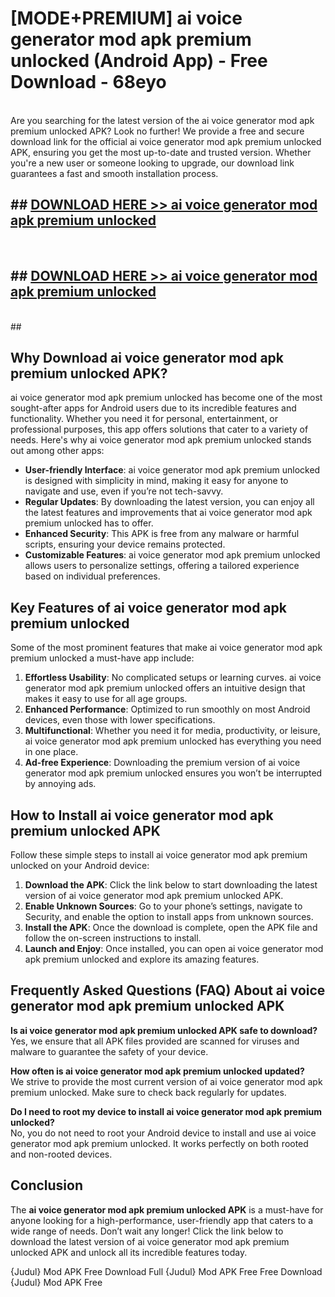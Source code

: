 # [MODE+PREMIUM] ai voice generator mod apk premium unlocked (Android App) - Free Download - 68eyo <br>
<br>
Are you searching for the latest version of the ai voice generator mod apk premium unlocked APK? Look no further! We provide a free and secure download link for the official ai voice generator mod apk premium unlocked APK, ensuring you get the most up-to-date and trusted version. Whether you're a new user or someone looking to upgrade, our download link guarantees a fast and smooth installation process.


## ##  [DOWNLOAD HERE >> ai voice generator mod apk premium unlocked](http://freeplayer.one?title=ai_voice_generator_mod_apk_premium_unlocked&ref=A)
  <br>

##  ## [DOWNLOAD HERE >> ai voice generator mod apk premium unlocked](http://freeplayer.one?title=ai_voice_generator_mod_apk_premium_unlocked&ref=A)
  <br>
  ##



## Why Download ai voice generator mod apk premium unlocked APK?

ai voice generator mod apk premium unlocked has become one of the most sought-after apps for Android users due to its incredible features and functionality. Whether you need it for personal, entertainment, or professional purposes, this app offers solutions that cater to a variety of needs. Here's why ai voice generator mod apk premium unlocked stands out among other apps:

- **User-friendly Interface**: ai voice generator mod apk premium unlocked is designed with simplicity in mind, making it easy for anyone to navigate and use, even if you’re not tech-savvy.
- **Regular Updates**: By downloading the latest version, you can enjoy all the latest features and improvements that ai voice generator mod apk premium unlocked has to offer.
- **Enhanced Security**: This APK is free from any malware or harmful scripts, ensuring your device remains protected.
- **Customizable Features**: ai voice generator mod apk premium unlocked allows users to personalize settings, offering a tailored experience based on individual preferences.

## Key Features of ai voice generator mod apk premium unlocked

Some of the most prominent features that make ai voice generator mod apk premium unlocked a must-have app include:

1. **Effortless Usability**: No complicated setups or learning curves. ai voice generator mod apk premium unlocked offers an intuitive design that makes it easy to use for all age groups.
2. **Enhanced Performance**: Optimized to run smoothly on most Android devices, even those with lower specifications.
3. **Multifunctional**: Whether you need it for media, productivity, or leisure, ai voice generator mod apk premium unlocked has everything you need in one place.
4. **Ad-free Experience**: Downloading the premium version of ai voice generator mod apk premium unlocked ensures you won’t be interrupted by annoying ads.

## How to Install ai voice generator mod apk premium unlocked APK

Follow these simple steps to install ai voice generator mod apk premium unlocked on your Android device:

1. **Download the APK**: Click the link below to start downloading the latest version of ai voice generator mod apk premium unlocked APK.
2. **Enable Unknown Sources**: Go to your phone’s settings, navigate to Security, and enable the option to install apps from unknown sources.
3. **Install the APK**: Once the download is complete, open the APK file and follow the on-screen instructions to install.
4. **Launch and Enjoy**: Once installed, you can open ai voice generator mod apk premium unlocked and explore its amazing features.

## Frequently Asked Questions (FAQ) About ai voice generator mod apk premium unlocked APK

**Is ai voice generator mod apk premium unlocked APK safe to download?**  
Yes, we ensure that all APK files provided are scanned for viruses and malware to guarantee the safety of your device.

**How often is ai voice generator mod apk premium unlocked updated?**  
We strive to provide the most current version of ai voice generator mod apk premium unlocked. Make sure to check back regularly for updates.

**Do I need to root my device to install ai voice generator mod apk premium unlocked?**  
No, you do not need to root your Android device to install and use ai voice generator mod apk premium unlocked. It works perfectly on both rooted and non-rooted devices.

## Conclusion

The **ai voice generator mod apk premium unlocked APK** is a must-have for anyone looking for a high-performance, user-friendly app that caters to a wide range of needs. Don’t wait any longer! Click the link below to download the latest version of ai voice generator mod apk premium unlocked APK and unlock all its incredible features today.

{Judul} Mod APK Free
Download Full {Judul} Mod APK Free
Free Download {Judul} Mod APK Free

